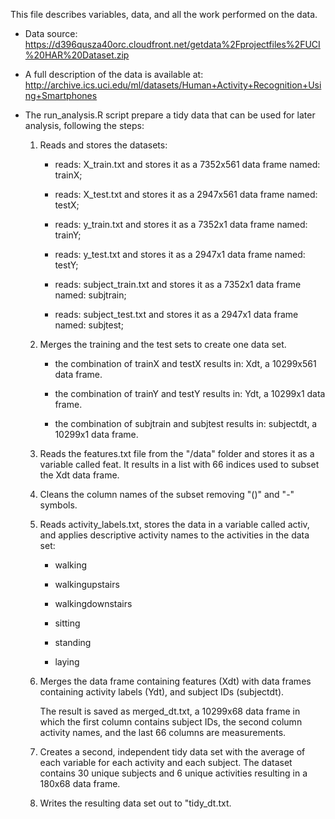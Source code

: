 This file describes variables, data, and all the work performed on the data.

* Data source:
 <https://d396qusza40orc.cloudfront.net/getdata%2Fprojectfiles%2FUCI%20HAR%20Dataset.zip>
 
* A full description of the data is available at: 
 <http://archive.ics.uci.edu/ml/datasets/Human+Activity+Recognition+Using+Smartphones>

* The run_analysis.R script prepare a tidy data that can be used for later analysis, following the steps:

 
  1. Reads and stores the datasets:
     
      * reads: X_train.txt and stores it as a 7352x561 data frame named: trainX;

      * reads: X_test.txt and stores it as a 2947x561 data frame named: testX;

      * reads: y_train.txt and stores it as a 7352x1 data frame named: trainY;

      * reads: y_test.txt and stores it as a 2947x1 data frame named: testY;

      * reads: subject_train.txt and stores it as a 7352x1 data frame named: subjtrain;

      * reads: subject_test.txt and stores it as a 2947x1 data frame named: subjtest;



  2. Merges the training and the test sets to create one data set.

      * the combination of trainX and testX results in: Xdt, a 10299x561 data frame.

      * the combination of trainY and testY results in: Ydt, a 10299x1 data frame.

      * the combination of subjtrain and subjtest results in: subjectdt, a 10299x1 data frame.



  3. Reads the features.txt file from the "/data" folder and stores it as a variable called feat.
     It results in a list with 66 indices used to subset the Xdt data frame.



  4. Cleans the column names of the subset removing "()" and "-" symbols.



  5. Reads activity_labels.txt, stores the data in a variable called activ, and applies descriptive activity names to the activities in the data set:

      * walking

      * walkingupstairs

      * walkingdownstairs

      * sitting

      * standing

      * laying



  6. Merges the data frame containing features (Xdt) with data frames containing activity labels (Ydt), and subject IDs (subjectdt).

     The result is saved as merged_dt.txt, a 10299x68 data frame in which the first column contains subject IDs, the second column activity names, and the last 66 columns are measurements.


  
  7. Creates a second, independent tidy data set with the average of each variable for each activity and each subject.
     The dataset contains 30 unique subjects and 6 unique activities resulting in a 180x68 data frame.


  8. Writes the resulting data set out to "tidy_dt.txt.

